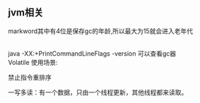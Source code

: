 ## jvm相关

markword其中有4位是保存gc的年龄,所以最大为15就会进入老年代

<br>
java -XX:+PrintCommandLineFlags -version
可以查看gc器

<br>
Volatile 使用场景:

禁止指令重排序

一写多读：有一个数据，只由一个线程更新，其他线程都来读取。